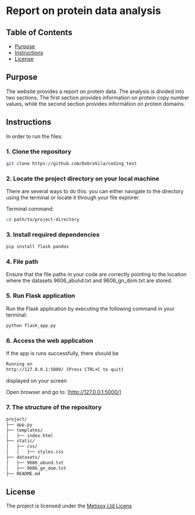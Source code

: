 # Report on protein data analysis

## Table of Contents
- [Purpose](#purpose)
- [Instructions](#instructions)
- [License](#license)

## Purpose
The website provides a report on protein data. The analysis is divided into two sections. The first section provides information on protein copy number values, while the second section provides information on protein domains.

## Instructions
In order to run the files:

### 1. Clone the repository
```bash
git clone https://github.com/DobraVila/coding_test
````
### 2. Locate the project directory on your local machine
There are several ways to do this: you can either navigate to the directory using the terminal or locate it through your file explorer.

Terminal command:
```bash
cd path/to/project-directory
```

### 3. Install required dependencies
```bash
pip install flask pandas
```

### 4. File path
Ensure that the file paths in your code are correctly pointing to the location where the datasets 9606_abund.txt and 9606_gn_dom.txt are stored. 

### 5. Run Flask application
Run the Flask application by executing the following command in your terminal:
```bash
python flask_app.py
```

### 6. Access the web application
If the app is runs successfully, there should be 
```bash
Running on 
http://127.0.0.1:5000/ (Press CTRL+C to quit)
```

displayed on your screen

Open browser and go to: [http://127.0.0.1:5000/]

### 7. The structure of the repository
```bash
project/
├── app.py               
├── templates/
│   ├── index.html         
├── static/
│   ├── css/
│   │   ├── styles.css    
├── datasets/
│   ├── 9606_abund.txt     
│   ├── 9606_gn_dom.txt    
├── README.md 
```

## License
The project is licensed under the [Metisox Ltd Licens](https://www.metisox.com/)
